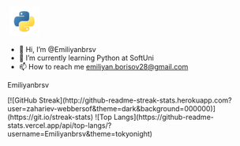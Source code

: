 <p align="left">
<img src="https://raw.githubusercontent.com/github/explore/80688e429a7d4ef2fca1e82350fe8e3517d3494d/topics/python/python.png" alt="Python" height="60" style="vertical-align:top; margin:4px">
</p>

- 👋 Hi, I’m @Emiliyanbrsv
- 🌱 I’m currently learning Python at SoftUni
- 📫 How to reach me emiliyan.borisov28@gmail.com

Emiliyanbrsv


<p aling="center">
[![GitHub Streak](http://github-readme-streak-stats.herokuapp.com?user=zahariev-webbersof&theme=dark&background=000000)](https://git.io/streak-stats)
![Top Langs](https://github-readme-stats.vercel.app/api/top-langs/?username=Emiliyanbrsv&theme=tokyonight)
</p>


<!---
Emiliyanbrsv/Emiliyanbrsv is a ✨ special ✨ repository because its `README.md` (this file) appears on your GitHub profile.
You can click the Preview link to take a look at your changes.
--->
